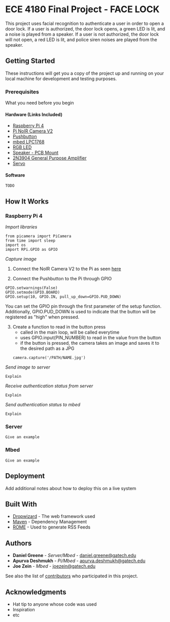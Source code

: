 # ECE 4180 Final Project - FACE LOCK

This project uses facial recognition to authenticate a user in order to open a door lock. If a user is authorized, the door lock opens, a green LED is lit, and a noise is played from a speaker. If a user is not authorized, the door lock will not open, a red LED is lit, and police siren noises are played from the speaker.

## Getting Started

These instructions will get you a copy of the project up and running on your local machine for development and testing purposes.

### Prerequisites

What you need before you begin

#### Hardware (Links Included)

* [Raspberry Pi 4](https://www.raspberrypi.org/products/raspberry-pi-4-model-b/specifications/)
* [Pi NoIR Camera V2](https://www.raspberrypi.org/products/pi-noir-camera-v2/)
* [Pushbutton](https://os.mbed.com/users/4180_1/notebook/pushbuttons/)
* [mbed LPC1768](https://os.mbed.com/platforms/mbed-LPC1768/)
* [RGB LED](https://os.mbed.com/users/4180_1/notebook/rgb-leds/)
* [Speaker - PCB Mount](https://www.sparkfun.com/products/11089)
* [2N3904 General Purpose Amplifier](https://os.mbed.com/users/4180_1/notebook/using-a-speaker-for-audio-output/)
* [Servo](https://os.mbed.com/cookbook/Servo)

#### Software

```
TODO
```

## How It Works

### Raspberry Pi 4

*Import libraries*

```
from picamera import PiCamera
from time import sleep
import os
import RPi.GPIO as GPIO
```

*Capture image*

1. Connect the NoIR Camera V2 to the Pi as seen [here](https://thepihut.com/blogs/raspberry-pi-tutorials/16021420-how-to-install-use-the-raspberry-pi-camera)

2. Connect the Pushbutton to the Pi through GPIO
```
GPIO.setwarnings(False)
GPIO.setmode(GPIO.BOARD)
GPIO.setup(10, GPIO.IN, pull_up_down=GPIO.PUD_DOWN)
```
You can set the GPIO pin through the first parameter of the setup function. Additionally, GPIO.PUD_DOWN is used to indicate that the button will be registered as "high" when pressed.

3. Create a function to read in the button press
   - called in the main loop, will be called everytime
   - uses GPIO.input(PIN_NUMBER) to read in the value from the button
   - if the button is pressed, the camera takes an image and saves it to the desired path as a JPG
   ```
   camera.capture('/PATH/NAME.jpg')
   ```

*Send image to server*

```
Explain
```

*Receive authentication status from server*

```
Explain
```

*Send authentication status to mbed*

```
Explain
```

### Server


```
Give an example
```

### Mbed


```
Give an example
```

## Deployment

Add additional notes about how to deploy this on a live system

## Built With

* [Dropwizard](http://www.dropwizard.io/1.0.2/docs/) - The web framework used
* [Maven](https://maven.apache.org/) - Dependency Management
* [ROME](https://rometools.github.io/rome/) - Used to generate RSS Feeds


## Authors

* **Daniel Greene**   - *Server/Mbed* - daniel.greene@gatech.edu
* **Apurva Deshmukh** - *Pi/Mbed*     - apurva.deshmukh@gatech.edu
* **Joe Zein**        - *Mbed*        - joezein@gatech.edu

See also the list of [contributors](https://github.com/dgr1/4180FinalProject/contributors) who participated in this project.


## Acknowledgments

* Hat tip to anyone whose code was used
* Inspiration
* etc


